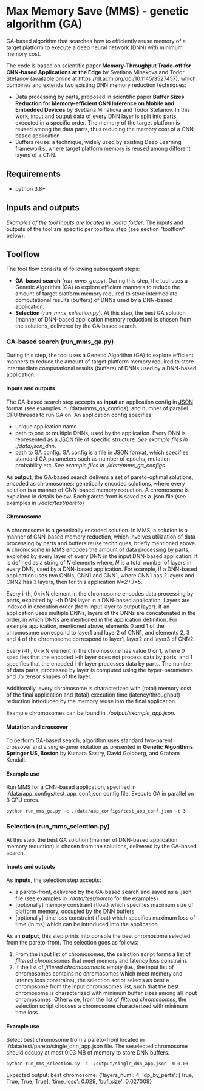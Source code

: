 # Max Memory Save (MMS) - genetic algorithm (GA)

GA-based algorithm that searches how to efficiently reuse memory of a target platform to execute a deep neural network (DNN) with minimum memory cost.

The code is based on scientific paper **Memory-Throughput Trade-off for CNN-based Applications at the Edge** by Svetlana Minakova and Todor Stefanov (available online at https://dl.acm.org/doi/10.1145/3527457), which combines and extends two existing DNN memory reduction techniques:
* Data processing by parts, proposed in scientific paper **Buffer Sizes Reduction for Memory-efficient CNN Inference on Mobile and Embedded Devices** by Svetlana Minakova and Todor Stefanov. In this work, input and output data of every DNN layer is split into parts, executed in a specific order. The memory of the target platform is reused among the data parts, thus reducing the memory cost of a CNN-based application
* Buffers reuse: a technique, widely used by existing Deep Learning frameworks, where target platform memory is reused among different layers of a CNN.

## Requirements
* python 3.8+

## Inputs and outputs
*Examples of the tool inputs are located in ./data folder*.
The inputs and outputs of the tool are specific per toolflow step (see section "toolflow" below).

## Toolflow
The tool flow consists of following subsequent steps:
* **GA-based search** (*run_mms_ga.py*). During this step, the tool uses a Genetic Algorithm (GA) to explore efficient manners to reduce the amount of target platform memory required to store intermediate computational results (buffers) of DNNs used by a DNN-based application.
* **Selection** (*run_mms_selection.py*). At this step, the best GA solution (manner of DNN-based application memory reduction) is chosen from the solutions, delivered by the GA-based search.

### GA-based search (run_mms_ga.py)

During this step, the tool uses a Genetic Algorithm (GA) to explore efficient manners to reduce the amount of target platform memory required to store intermediate computational results (buffers) of DNNs used by a DNN-based application.

#### Inputs and outputs
The GA-based search step accepts as **input** an application config in [JSON](https://www.json.org/json-en.html) format (see examples in ./data/mms_ga_configs), and number of parallel CPU threads to run GA on. An application config specifies:
* unique application name
* path to one or multiple DNNs, used by the application. Every DNN is represented as a [JSON](https://www.json.org/json-en.html) file of specific structure. *See example files in ./data/json_dnn*.
* path to GA config. GA config is a file in [JSON](https://www.json.org/json-en.html) format, which specifies standard GA parameters such as number of epochs, mutation probability etc. *See example files in ./data/mms_ga_configs*.

As **output**, the GA-based search delivers a set of pareto-optimal solutions, encoded as chromosomes: genetically encoded solutions, 
where every solution is a manner of CNN-based memory reduction. A chromosome is explained in details below.
Each pareto front is saved as a .json file (see examples in *./data/test/pareto*)


#### Chromosome
A chromosome is a genetically encoded solution. In MMS, a solution is a manner of CNN-based memory reduction, which involves 
utilization of data processing by parts and buffers reuse techniques, briefly mentioned above. A chromosome in MMS encodes the amount of data processing by parts, exploited by every layer of every DNN in the input DNN-based application.
It is defined as a string of *N* elements where, *N* is a total number of layers in every DNN, used by a DNN-based application. 
For example, if a DNN-based application uses two CNNs, CNN1 and CNN1, where CNN1 has 2 layers and CNN2 has 3 layers, then for this application *N=2+3=5*.

Every i-th, 0<i<N element in the chromosome encodes data processing by parts, exploited by i-th DNN layer in a DNN-based application. 
Layers are indexed in execution order (from input layer to output layer). If an application 
uses multiple DNNs, layers of the DNNs are concatenated in the order, in which DNNs are mentioned in the application definition. For example application, 
mentioned above, elements 0 and 1 of the chromosome correspond to layer1 and layer2 of CNN1, and elements 2, 3 and 4 of the chromosome 
correspond to layer1, layer2 and layer3 of CNN2.

Every i-th, 0<i<N element in the chromosome has value 0 or 1, where 0 specifies that the encoded i-th layer does not process data by parts, and 1 specifies that 
the encoded i-th layer processes data by parts. The number of data parts, processed by layer is computed using the hyper-parameters and i/o tensor shapes of the layer.

Additionally, every chromosome is characterized with (total) memory cost of the final application and (total) execution time (latency/throughput) reduction introduced by the memory reuse into the final application.

Example chromosomes can be found in *./output/example_app.json*.

#### Mutation and crossover
To perform GA-based search, algorithm uses standard two-parent crossover and a single-gene mutation as presented in **Genetic Algorithms. Springer US, Boston** by Kumara Sastry, David Goldberg, and Graham Kendall.

#### Example use
Run MMS for a CNN-based application, specified in ./data/app_configs/test_app_conf.json config file. Execute GA in parallel on 3 CPU cores.

    python run_mms_ga.py -c ./data/app_configs/test_app_conf.json -t 3

### Selection (run_mms_selection.py)
At this step, the best GA solution (manner of DNN-based application memory reduction) is chosen from the solutions, delivered by the GA-based search.

#### Inputs and outputs
As **inputs**, the selection step accepts:
* a pareto-front, delivered by the GA-based search and saved as a .json file (see examples in *./data/test/pareto* for the examples)
* [optionally] memory constraint (float) which specifies maximum size of platform memory, occupied by the DNN buffers
* [optionally] time loss constraint (float) which specifies maximum loss of time (in ms) which can be introduced into the application

As an **output**, this step prints into console the best chromosome selected from the pareto-front.
The selection goes as follows:
1) From the input list of chromosomes, the selection script forms a list of *filtered chromosomes* that meet memory and latency loss constrains.
2) If the list of *filtered chromosomes* is empty (i.e., the input list of chromosomes contains no chromosomes which meet memory and latency loss constrains), the selection script selects as best a chromosome from the input chromosomes list, such that the best chromosome is characterized with minimum buffer sizes among all input chromosomes. Otherwise, from the list of *filtered chromosomes*, the selection script chooses a chromosome characterized with minimum time loss.

#### Example use
Select best chromosome from a pareto-front located in ./data/test/pareto/single_dnn_app.json file. The seselected chromosome should occupy at most 0.03 MB of memory to store DNN buffers.

    python run_mms_selection.py -c ./output/single_dnn_app.json -m 0.03

Expected output:
best chromosome: {'layers_num': 4, 'dp_by_parts': [True, True, True, True], 'time_loss': 0.029, 'buf_size': 0.027008}


